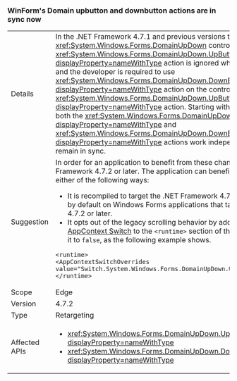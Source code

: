 ### WinForm's Domain upbutton and downbutton actions are in sync now


|   |   |
|---|---|
|Details|In the .NET Framework 4.7.1 and previous versions the <xref:System.Windows.Forms.DomainUpDown> control's <xref:System.Windows.Forms.DomainUpDown.UpButton?displayProperty=nameWithType> action is ignored when control text is present, and the developer is required to use <xref:System.Windows.Forms.DomainUpDown.DownButton?displayProperty=nameWithType> action on the control before using <xref:System.Windows.Forms.DomainUpDown.UpButton?displayProperty=nameWithType> action. Starting with the .NET Framework 4.7.2 both the <xref:System.Windows.Forms.DomainUpDown.UpButton?displayProperty=nameWithType> and <xref:System.Windows.Forms.DomainUpDown.DownButton?displayProperty=nameWithType> actions work independently in this scenario and remain in sync.|
|Suggestion|In order for an application to benefit from these changes, it must run on the .NET Framework 4.7.2 or later. The application can benefit from these changes in either of the following ways:<ul><li>It is recompiled to target the .NET Framework 4.7.2. This change is enabled by default on Windows Forms applications that target the .NET Framework 4.7.2 or later.</li><li>It opts out of the legacy scrolling behavior by adding the following [AppContext Switch](https://docs.microsoft.com/dotnet/framework/configure-apps/file-schema/runtime/appcontextswitchoverrides-element) to the <code>&lt;runtime&gt;</code> section of the app config file and setting it to <code>false</code>, as the following example shows.</li></ul><pre><code class="lang-xml">&lt;runtime&gt;&#13;&#10;&lt;AppContextSwitchOverrides value=&quot;Switch.System.Windows.Forms.DomainUpDown.UseLegacyScrolling=false&quot;/&gt;&#13;&#10;&lt;/runtime&gt;&#13;&#10;</code></pre>|
|Scope|Edge|
|Version|4.7.2|
|Type|Retargeting|
|Affected APIs|<ul><li><xref:System.Windows.Forms.DomainUpDown.UpButton?displayProperty=nameWithType></li><li><xref:System.Windows.Forms.DomainUpDown.DownButton?displayProperty=nameWithType></li></ul>|

